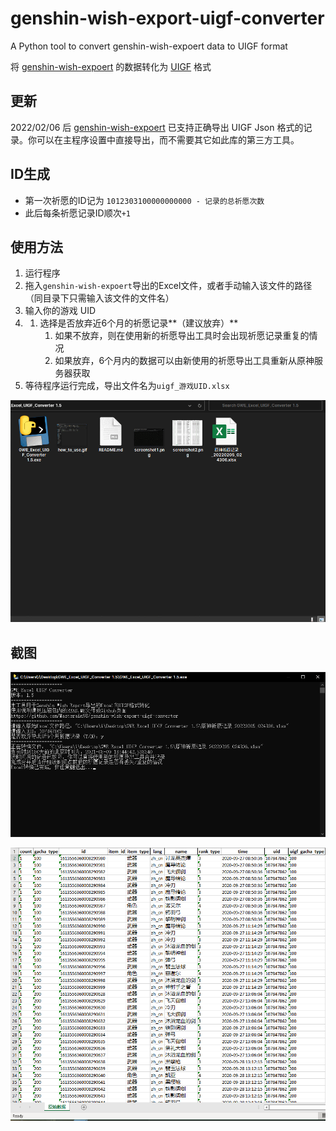 # genshin-wish-export-uigf-converter
A Python tool to convert genshin-wish-expoert data to UIGF format

将 [genshin-wish-expoert](https://github.com/biuuu/genshin-wish-export) 的数据转化为 [UIGF](https://github.com/DGP-Studio/Snap.Genshin/wiki/StandardFormat) 格式

## 更新
2022/02/06 后 [genshin-wish-expoert](https://github.com/biuuu/genshin-wish-export) 已支持正确导出 UIGF Json 格式的记录。你可以在主程序设置中直接导出，而不需要其它如此库的第三方工具。

## ID生成

- 第一次祈愿的ID记为 `1012303100000000000 - 记录的总祈愿次数`
- 此后每条祈愿记录ID顺次`+1`

## 使用方法

1. 运行程序
2. 拖入`genshin-wish-expoert`导出的Excel文件，或者手动输入该文件的路径（同目录下只需输入该文件的文件名）
3. 输入你的游戏 UID
4. 1. 选择是否放弃近6个月的祈愿记录**（建议放弃）**
      1. 如果不放弃，则在使用新的祈愿导出工具时会出现祈愿记录重复的情况
      2. 如果放弃，6个月内的数据可以由新使用的祈愿导出工具重新从原神服务器获取
5. 等待程序运行完成，导出文件名为`uigf_游戏UID.xlsx`

![](how-to-use.gif)

## 截图

![](screenshot1.png)

![](screenshot2.png)
